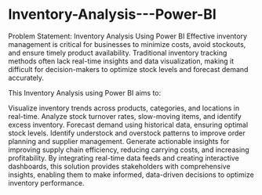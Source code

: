 # Inventory-Analysis---Power-BI
Problem Statement: Inventory Analysis Using Power BI
Effective inventory management is critical for businesses to minimize costs, avoid stockouts, and ensure timely product availability. Traditional inventory tracking methods often lack real-time insights and data visualization, making it difficult for decision-makers to optimize stock levels and forecast demand accurately.

This Inventory Analysis using Power BI aims to:

Visualize inventory trends across products, categories, and locations in real-time.
Analyze stock turnover rates, slow-moving items, and identify excess inventory.
Forecast demand using historical data, ensuring optimal stock levels.
Identify understock and overstock patterns to improve order planning and supplier management.
Generate actionable insights for improving supply chain efficiency, reducing carrying costs, and increasing profitability.
By integrating real-time data feeds and creating interactive dashboards, this solution provides stakeholders with comprehensive insights, enabling them to make informed, data-driven decisions to optimize inventory performance.
